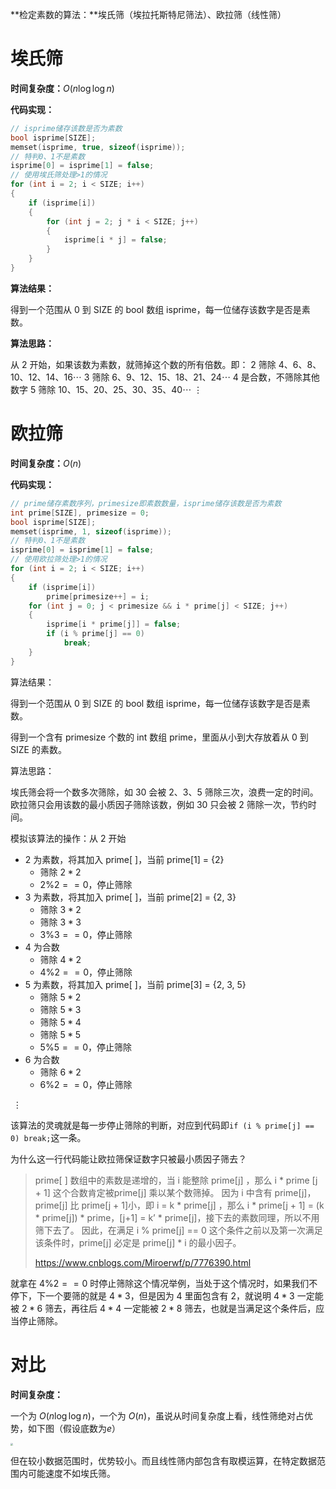 **检定素数的算法：**埃氏筛（埃拉托斯特尼筛法）、欧拉筛（线性筛）

<!--more-->

# 埃氏筛

**时间复杂度：**$O(n\log\log n)$

**代码实现：**

```cpp
// isprime储存该数是否为素数
bool isprime[SIZE];
memset(isprime, true, sizeof(isprime));
// 特判0、1不是素数
isprime[0] = isprime[1] = false;
// 使用埃氏筛处理>1的情况
for (int i = 2; i < SIZE; i++)
{
	if (isprime[i])
	{
		for (int j = 2; j * i < SIZE; j++)
		{
			isprime[i * j] = false;
		}
	}
}
```

**算法结果：**

得到一个范围从 0 到 SIZE 的 bool 数组 isprime，每一位储存该数字是否是素数。

**算法思路：**

从 $2$ 开始，如果该数为素数，就筛掉这个数的所有倍数。即：
$2$ 筛除 $4、6、8、10、12、14、16\cdots$
$3$ 筛除 $6、9、12、15、18、21、24\cdots$
$4$ 是合数，不筛除其他数字
$5$ 筛除 $10、15、20、25、30、35、40\cdots$
$\vdots$

# 欧拉筛

**时间复杂度：**$O(n)$

**代码实现：**

```cpp
// prime储存素数序列，primesize即素数数量，isprime储存该数是否为素数
int prime[SIZE], primesize = 0;
bool isprime[SIZE];
memset(isprime, 1, sizeof(isprime));
// 特判0、1不是素数
isprime[0] = isprime[1] = false;
// 使用欧拉筛处理>1的情况
for (int i = 2; i < SIZE; i++)
{
	if (isprime[i])
		prime[primesize++] = i;
	for (int j = 0; j < primesize && i * prime[j] < SIZE; j++)
	{
		isprime[i * prime[j]] = false;
		if (i % prime[j] == 0)
			break;
	}
}
```

算法结果：

得到一个范围从 0 到 SIZE 的 bool 数组 isprime，每一位储存该数字是否是素数。

得到一个含有 primesize 个数的 int 数组 prime，里面从小到大存放着从 0 到 SIZE 的素数。

算法思路：

埃氏筛会将一个数多次筛除，如 30 会被 2、3、5 筛除三次，浪费一定的时间。
欧拉筛只会用该数的最小质因子筛除该数，例如 30 只会被 2 筛除一次，节约时间。

模拟该算法的操作：从 $2$ 开始

- $2$ 为素数，将其加入 prime[ ]，当前 prime[1] = {2}
  - 筛除 $2*2$
  - $2\%2==0$，停止筛除
- $3$ 为素数，将其加入 prime[ ]，当前 prime[2] = {2, 3}
  - 筛除 $3*2$
  - 筛除 $3*3$
  - $3\%3==0$，停止筛除
- $4$ 为合数
  - 筛除 $4*2$
  - $4\%2==0$，停止筛除
- $5$ 为素数，将其加入 prime[ ]，当前 prime[3] = {2, 3, 5}
  - 筛除 $5*2$
  - 筛除 $5*3$
  - 筛除 $5*4$
  - 筛除 $5*5$
  - $5\%5==0$，停止筛除
- $6$ 为合数
  - 筛除 $6*2$
  - $6\%2==0$，停止筛除

​				$\vdots$

该算法的灵魂就是每一步停止筛除的判断，对应到代码即`if (i % prime[j] == 0) break;`这一条。

为什么这一行代码能让欧拉筛保证数字只被最小质因子筛去？

> prime[ ] 数组中的素数是递增的，当 i 能整除 prime[j] ，那么 i * prime [j + 1] 这个合数肯定被prime[j] 乘以某个数筛掉。
> 因为 i 中含有 prime[j]，prime[j] 比 prime[j + 1]小，即 i = k * prime[j] ，那么 i * prime[j + 1] = (k * prime[j]) * prime，[j+1] = k’ * prime[j]，接下去的素数同理，所以不用筛下去了。
> 因此，在满足 i % prime[j] == 0 这个条件之前以及第一次满足该条件时，prime[j] 必定是 prime[j] * i 的最小因子。
>
> https://www.cnblogs.com/Miroerwf/p/7776390.html

就拿在 $4\%2==0$ 时停止筛除这个情况举例，当处于这个情况时，如果我们不停下，下一个要筛的就是 $4*3$，但是因为 $4$ 里面包含有 $2$，就说明 $4*3$ 一定能被 $2*6$ 筛去，再往后 $4*4$ 一定能被 $2*8$ 筛去，也就是当满足这个条件后，应当停止筛除。

# 对比

**时间复杂度：**

一个为 $O(n\log\log n)$，一个为 $O(n)$，虽说从时间复杂度上看，线性筛绝对占优势，如下图（假设底数为$e$）

 <img src="https://assets.zouht.com/img/note/5-01.webp" style="zoom: 25%;" />

但在较小数据范围时，优势较小。而且线性筛内部包含有取模运算，在特定数据范围内可能速度不如埃氏筛。

